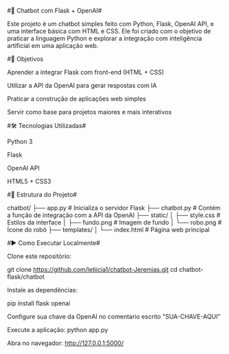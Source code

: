 #🤖 Chatbot com Flask + OpenAI#

Este projeto é um chatbot simples feito com Python, Flask, OpenAI API, e uma interface básica com HTML e CSS. Ele foi criado com o objetivo de praticar a linguagem Python e explorar a integração com inteligência artificial em uma aplicação web.

#🚀 Objetivos

Aprender a integrar Flask com front-end (HTML + CSS)

Utilizar a API da OpenAI para gerar respostas com IA

Praticar a construção de aplicações web simples

Servir como base para projetos maiores e mais interativos

#🛠️ Tecnologias Utilizadas#

Python 3

Flask

OpenAI API

HTML5 + CSS3

#📁 Estrutura do Projeto#

chatbot/
├── app.py                    # Inicializa o servidor Flask
├── chatbot.py                # Contém a função de integração com a API da OpenAI
├── static/
│   ├── style.css             # Estilos da interface
│   ├── fundo.png             # Imagem de fundo
│   └── robo.png              # Ícone do robô
├── templates/
│   └── index.html            # Página web principal

#▶️ Como Executar Localmente#

Clone este repositório:

git clone https://github.com/letiicia1/chatbot-Jeremias.git
cd chatbot-flask/chatbot

Instale as dependências:

pip install flask openai

Configure sua chave da OpenAI no comentario escrito "SUA-CHAVE-AQUI"

Execute a aplicação:
python app.py

Abra no navegador:
http://127.0.0.1:5000/
